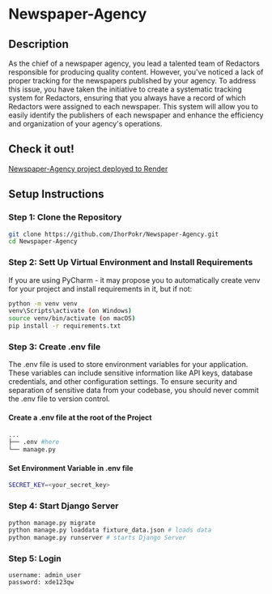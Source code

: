 # Newspaper-Agency

## Description
As the chief of a newspaper agency, you lead a talented team of Redactors responsible for producing quality content.
However, you've noticed a lack of proper tracking for the newspapers published by your agency. To address this issue, 
you have taken the initiative to create a systematic tracking system for Redactors, ensuring that you always have a 
record of which Redactors were assigned to each newspaper. This system will allow you to easily identify the publishers 
of each newspaper and enhance the efficiency and organization of your agency's operations.

## Check it out!

[Newspaper-Agency project deployed to Render](https://newspaper-agency-fsv9.onrender.com)

## Setup Instructions

### Step 1: Clone the Repository
```bash
git clone https://github.com/IhorPokr/Newspaper-Agency.git
cd Newspaper-Agency
```

### Step 2: Sett Up Virtual Environment and Install Requirements
If you are using PyCharm - it may propose you to automatically create venv for your project and install requirements
in it, but if not:
```bash
python -m venv venv
venv\Scripts\activate (on Windows)
source venv/bin/activate (on macOS)
pip install -r requirements.txt
```

### Step 3: Create .env file
The .env file is used to store environment variables for your application. These variables can include sensitive
information like API keys, database credentials, and other configuration settings. To ensure security and separation 
of sensitive data from your codebase, you should never commit the .env file to version control.


#### Create a .env file at the root of the Project
```bash
...
├── .env #here
└── manage.py
```

#### Set Environment Variable in .env file
```bash
SECRET_KEY=<your_secret_key>
```


### Step 4: Start Django Server

```bash
python manage.py migrate
python manage.py loaddata fixture_data.json # loads data
python manage.py runserver # starts Django Server
```

### Step 5: Login
```
username: admin_user
password: xde123qw
```
